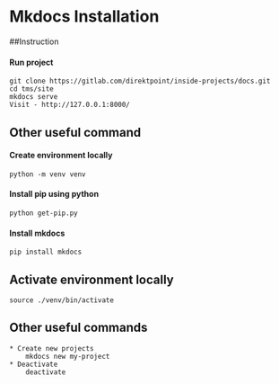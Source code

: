 # Mkdocs Installation

##Instruction

#### Run project
    git clone https://gitlab.com/direktpoint/inside-projects/docs.git
    cd tms/site
    mkdocs serve
    Visit - http://127.0.0.1:8000/

## Other useful command

#### Create environment locally
    python -m venv venv

#### Install pip using python
    python get-pip.py

#### Install mkdocs
    pip install mkdocs

## Activate environment locally
    source ./venv/bin/activate

## Other useful commands
    * Create new projects
        mkdocs new my-project
    * Deactivate
        deactivate
